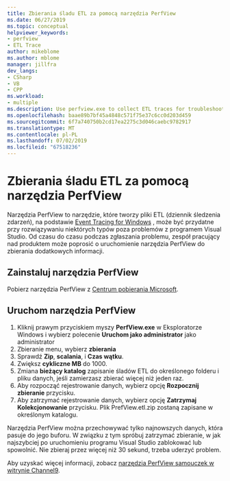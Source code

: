 ```yaml
---
title: Zbierania śladu ETL za pomocą narzędzia PerfView
ms.date: 06/27/2019
ms.topic: conceptual
helpviewer_keywords:
- perfview
- ETL Trace
author: mikeblome
ms.author: mblome
manager: jillfra
dev_langs:
- CSharp
- VB
- CPP
ms.workload:
- multiple
ms.description: Use perfview.exe to collect ETL traces for troubleshooting issues with Visual Studio
ms.openlocfilehash: baae89b7bf45a4848c571f75e37c6cc0d203d459
ms.sourcegitcommit: 6f7a740750b2cd17ea2275c3d046caebc9782917
ms.translationtype: MT
ms.contentlocale: pl-PL
ms.lasthandoff: 07/02/2019
ms.locfileid: "67518236"
---
```

# <a name="collect-an-etl-trace-with-perfview"></a>Zbierania śladu ETL za pomocą narzędzia PerfView

Narzędzia PerfView to narzędzie, które tworzy pliki ETL (dziennik śledzenia zdarzeń), na podstawie [Event Tracing for Windows](/windows/desktop/ETW/event-tracing-portal) , może być przydatne przy rozwiązywaniu niektórych typów poza problemów z programem Visual Studio. Od czasu do czasu podczas zgłaszania problemu, zespół pracujący nad produktem może poprosić o uruchomienie narzędzia PerfView do zbierania dodatkowych informacji.

## <a name="install-perfview"></a>Zainstaluj narzędzia PerfView

Pobierz narzędzia PerfView z [Centrum pobierania Microsoft](http://www.microsoft.com/download/details.aspx?id=28567).

## <a name="run-perfview"></a>Uruchom narzędzia PerfView

1. Kliknij prawym przyciskiem myszy **PerfView.exe** w Eksploratorze Windows i wybierz polecenie **Uruchom jako administrator** jako administrator
1. Zbieranie menu, wybierz **zbierania**
1. Sprawdź **Zip**, **scalania**, i **Czas wątku**.
1. Zwiększ **cykliczne MB** do 1000.
1. Zmiana **bieżący katalog** zapisanie śladów ETL do określonego folderu i pliku danych, jeśli zamierzasz zbierać więcej niż jeden raz.
1. Aby rozpocząć rejestrowanie danych, wybierz opcję **Rozpocznij zbieranie** przycisku.
1. Aby zatrzymać rejestrowanie danych, wybierz opcję **Zatrzymaj Kolekcjonowanie** przycisku. Plik PrefView.etl.zip zostaną zapisane w określonym katalogu.

Narzędzia PerfView można przechowywać tylko najnowszych danych, która pasuje do jego buforu. W związku z tym spróbuj zatrzymać zbieranie, w jak najszybciej po uruchomieniu programu Visual Studio zablokować lub spowolnić. Nie zbieraj przez więcej niż 30 sekund, trzeba uderzyć problem.

Aby uzyskać więcej informacji, zobacz [narzędzia PerfView samouczek w witrynie Channel9](http://channel9.msdn.com/Series/PerfView-Tutorial/PerfView-Tutorial-1-Collecting-data-with-the-Run-command).
